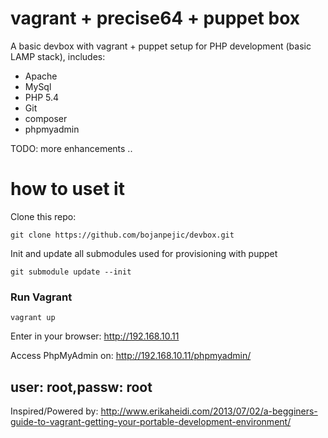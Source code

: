 # vagrant + precise64 + puppet box

A basic devbox with vagrant + puppet setup for PHP development (basic LAMP stack), includes:

* Apache
* MySql
* PHP 5.4
* Git
* composer
* phpmyadmin

TODO: more enhancements ..

# how to uset it

Clone this repo:

    git clone https://github.com/bojanpejic/devbox.git

Init and update all submodules used for provisioning with puppet

    git submodule update --init

### Run Vagrant ###

    vagrant up

Enter in your browser: http://192.168.10.11

Access PhpMyAdmin on: http://192.168.10.11/phpmyadmin/

user: root,passw: root
------
Inspired/Powered by: http://www.erikaheidi.com/2013/07/02/a-begginers-guide-to-vagrant-getting-your-portable-development-environment/